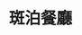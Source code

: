 ---
title: "斑泊餐廳"
description: "斑泊餐廳"
layout: shop
keywords:
  - 美食競賽
  - 台灣美食
  - 美食精選
datePublished: "2025-06-30"
dateModified: "2025-07-04"
city: "台北市"
district: "中山區"
address: "台北市中山區樂群二路265巷38號"
phone: "0285029168"
geo: "25.081119516828522, 121.56043162874795"
google_map: "https://maps.app.goo.gl/PS7J6uornGR3usmz8"
footinder: "https://footinder.com.tw/%E5%8F%B0%E5%8C%97%E5%B8%82%E4%B8%AD%E5%B1%B1%E5%8D%80/43675/"
official: "https://www.facebook.com/banborestaurant/"
award:
  - name: "500盤"
    year: "2024"
    entries:
      - dishes:
          - "聚"
          - "鵝肝慕斯"

---